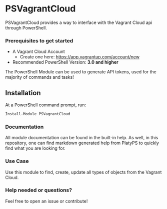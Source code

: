 # PSVagrantCloud 
PSVagrantCloud provides a way to interface with the Vagrant Cloud api through PowerShell.

### Prerequisites to get started
* A Vagrant Cloud Account
    * Create one here: https://app.vagrantup.com/account/new
* Recommended PowerShell Version: **3.0 and higher**

The PowerShell Module can be used to generate API tokens, used for the majority of commands and tasks!

## Installation
At a PowerShell command prompt, run:
```powershell
Install-Module PSVagrantCloud
```

### Documentation
All module documentation can be found in the built-in help. As well, in this repository, one can find markdown generated help from PlatyPS to quickly find what you are looking for.

### Use Case
Use this module to find, create, update all types of objects from the Vagrant Cloud.

### Help needed or questions?
Feel free to open an issue or contribute!